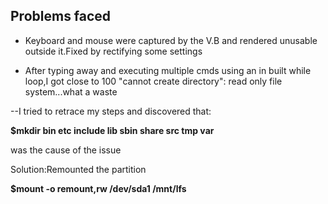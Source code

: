 ## Problems faced
- Keyboard and mouse were captured by the V.B and rendered unusable outside it.Fixed by rectifying some settings

- After typing away and executing multiple cmds using an in built while loop,I got close to 100 "cannot create directory": read only file system...what a waste

--I tried to retrace my steps and discovered that:

**$mkdir bin etc include lib sbin share src tmp var**

was the cause of the issue

Solution:Remounted the partition

**$mount -o remount,rw /dev/sda1 /mnt/lfs**
 

